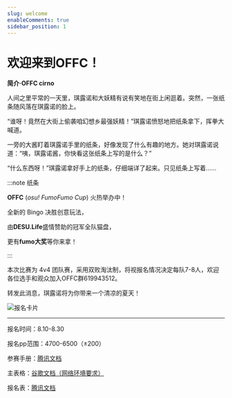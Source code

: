 ```yaml
---
slug: welcome
enableComments: true
sidebar_position: 1
---
```


# 欢迎来到OFFC！

**简介·<FntColor color="#198dff">OFFC cirno</FntColor>**

人间之里平常的一天里，琪露诺和大妖精有说有笑地在街上闲逛着。突然，一张纸条随风落在琪露诺的脸上。

<FntColor color="#198dff">“谁呀！竟然在大街上偷袭咱幻想乡最强妖精！”</FntColor>琪露诺愤怒地把纸条拿下，挥拳大喊道。

<!-- truncate -->

一旁的大酱盯着琪露诺手里的纸条，好像发现了什么有趣的地方。她对琪露诺说道：<FntColor color="#8f3fcf">“咦，琪露诺酱，你快看这张纸条上写的是什么？”</FntColor>

<FntColor color="#198dff">“什么东西呀！”</FntColor>琪露诺拿好手上的纸条，仔细端详了起来。只见纸条上写着......

:::note 纸条

<FntColor color="#198dff">**OFFC**</FntColor> (*osu! FumoFumo Cup*) 火热举办中！

全新的 Bingo 决胜创意玩法，

由<Highlight color="#232323">**DESU.Life**</Highlight>盛情赞助的冠军全队猫盘，

更有<FntColor color="#198dff">**fumo大奖**</FntColor>等你来拿！

:::

本次比赛为 4v4 团队赛，采用双败淘汰制，将视报名情况决定每队7-8人，欢迎各位选手和观众加入OFFC群<FntColor color="#198dff">619943512</FntColor>。

<Highlight color="#198dff">转发此消息，琪露诺将为你带来一个清凉的夏天！</Highlight>

![报名卡片](/img/info-card.jpg)

---

报名时间：8.10-8.30

报名pp范围：4700-6500（±200）

参赛手册：[腾讯文档](https://docs.qq.com/doc/DV2VOWlZJdFZWZUpB)

主表格：[谷歌文档（网络环境要求）](https://docs.google.com/spreadsheets/d/14ZFqYajLDRjr863hDo5n5xvGQMoDZPmNwJycgQXr3YQ/)

报名表：[腾讯文档](https://docs.qq.com/form/page/DV1hXY1RMU1FOeGlM)
